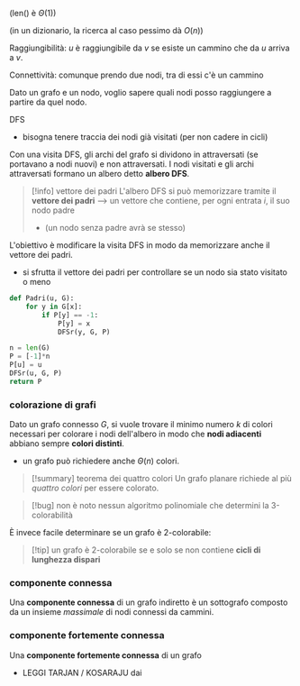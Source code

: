 (len() è $\Theta(1)$)

(in un dizionario, la ricerca al caso pessimo dà $O(n)$)

Raggiungibilità: $u$ è raggiungibile da $v$ se esiste un cammino che da $u$ arriva a $v$.

Connettività: comunque prendo due nodi, tra di essi c'è un cammino

Dato un grafo e un nodo, voglio sapere quali nodi posso raggiungere a partire da quel nodo.

DFS
- bisogna tenere traccia dei nodi già visitati (per non cadere in cicli)

Con una visita DFS, gli archi del grafo si dividono in attraversati (se portavano a nodi nuovi) e non attraversati.
I nodi visitati e gli archi attraversati formano un albero detto **albero DFS**.

> [!info] vettore dei padri
> L'albero DFS si può memorizzare tramite il **vettore dei padri** --> un vettore che contiene, per ogni entrata $i$, il suo nodo padre
> - (un nodo senza padre avrà se stesso)


L'obiettivo è modificare la visita DFS in modo da memorizzare anche il vettore dei padri.


- si sfrutta il vettore dei padri per controllare se un nodo sia stato visitato o meno

```python
def Padri(u, G):
	for y in G[x]:
		if P[y] == -1:
			P[y] = x
			DFSr(y, G, P)

n = len(G)
P = [-1]*n
P[u] = u
DFSr(u, G, P)
return P
```

### colorazione di grafi
Dato un grafo connesso $G$, si vuole trovare il minimo numero $k$ di colori necessari per colorare i nodi dell'albero in modo che **nodi adiacenti** abbiano sempre **colori distinti**.

- un grafo può richiedere anche $\Theta(n)$ colori.

>[!summary] teorema dei quattro colori
>Un grafo planare richiede al più *quattro colori* per essere colorato.

>[!bug] non è noto nessun algoritmo polinomiale che determini la 3-colorabilità

È invece facile determinare se un grafo è 2-colorabile:

>[!tip] un grafo è 2-colorabile se e solo se non contiene **cicli di lunghezza dispari**

### componente connessa
Una **componente connessa** di un grafo indiretto è un sottografo composto da un insieme *massimale* di nodi connessi da cammini.

### componente fortemente connessa
Una **componente fortemente connessa** di un grafo

- LEGGI TARJAN / KOSARAJU dai